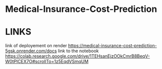 # Medical-Insurance-Cost-Prediction
# LINKS

link of deployement on render https://medical-insurance-cost-prediction-5gsk.onrender.com/docs
link to the notebook https://colab.research.google.com/drive/1TEHsanEjzOOkCmrB8BeqV-W0tPICEX7O#scrollTo=1z5EqdVSmqUM
